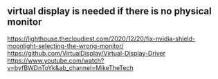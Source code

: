 ## virtual display is needed if there is no physical monitor

https://lighthouse.thecloudiest.com/2020/12/20/fix-nvidia-shield-moonlight-selecting-the-wrong-monitor/
https://github.com/VirtualDisplay/Virtual-Display-Driver
https://www.youtube.com/watch?v=byfBWDnToYk&ab_channel=MikeTheTech
